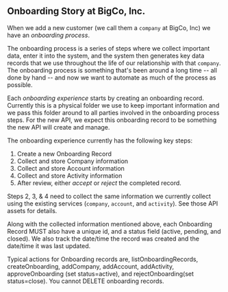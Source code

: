 ## Onboarding Story at BigCo, Inc.

When we add a new customer (we call them a `company` at BigCo, Inc) we have an _onboarding process_.

The onboarding process is a series of steps where we collect important data, enter it into the system, and the system then generates key data records that we use throughout the life of our relationship with that `company`. The onboarding process is something that's been around a long time -- all done by hand -- and now we want to automate as much of the process as possible.

Each _onboarding experience_ starts by creating an onboarding record. Currently this is a physical folder we use to keep important information and we pass this folder around to all parties involved in the onboarding process steps. For the new API, we expect this onboarding record to be something the new API will create and manage.

The onboarding experience currently has the following key steps:

1. Create a new Onboarding Record
2. Collect and store Company information
3. Collect and store Account information
4. Collect and store Activity information
5. After review, either _accept_ or _reject_ the completed record.

Steps 2, 3, & 4 need to collect the same information we currently collect using the existing services (`company`, `account`, and `activity`). See those API assets for details.

Along with the collected information mentioned above, each Onboarding Record MUST also have a unique id, and a status field (active, pending, and closed). We also track the date/time the record was created and the date/time it was last updated.

Typical actions for Onboarding records are, listOnboardingRecords, createOnboarding, addCompany, addAccount, addActivity, approveOnboarding (set status=active), and rejectOnboarding(set status=close). You cannot DELETE onboarding records. 
 
